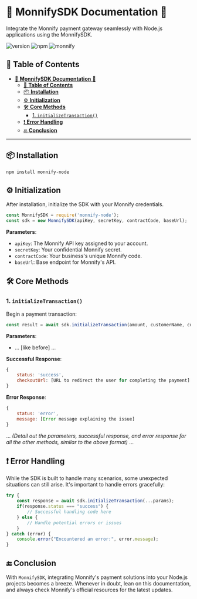 # 🚀 **MonnifySDK Documentation** 📖

Integrate the Monnify payment gateway seamlessly with Node.js applications using the MonnifySDK.

![version](https://img.shields.io/badge/version-1.0.1-green)
![npm](https://img.shields.io/badge/npm-compatible-brightgreen)
![monnify](https://img.shields.io/badge/monnify-supported-blue)

## 📌 **Table of Contents**

- [🚀 **MonnifySDK Documentation** 📖](#-monnifysdk-documentation-)
  - [📌 **Table of Contents**](#-table-of-contents)
  - [📦 **Installation**](#-installation)
  - [⚙️ **Initialization**](#️-initialization)
  - [🛠️ **Core Methods**](#️-core-methods)
    - [1. `initializeTransaction()`](#1-initializetransaction)
  - [❗ **Error Handling**](#-error-handling)
  - [🔚 **Conclusion**](#-conclusion)

---

## 📦 **Installation**

```bash
npm install monnify-node
```

## ⚙️ **Initialization**

After installation, initialize the SDK with your Monnify credentials.

```javascript
const MonnifySDK = require('monnify-node');
const sdk = new MonnifySDK(apiKey, secretKey, contractCode, baseUrl);
```

**Parameters**:

- `apiKey`: The Monnify API key assigned to your account.
- `secretKey`: Your confidential Monnify secret.
- `contractCode`: Your business's unique Monnify code.
- `baseUrl`: Base endpoint for Monnify's API.

## 🛠️ **Core Methods**

### 1. `initializeTransaction()`

Begin a payment transaction:

```javascript
const result = await sdk.initializeTransaction(amount, customerName, customerEmail, paymentDescription, merchantUrl, currencyCode);
```

**Parameters**:

- ... [like before] ...

**Successful Response**:

```javascript
{
    status: 'success',
    checkoutUrl: [URL to redirect the user for completing the payment]
}
```

**Error Response**:

```javascript
{
    status: 'error',
    message: [Error message explaining the issue]
}
```

... *(Detail out the parameters, successful response, and error response for all the other methods, similar to the above format)* ...

## ❗ **Error Handling**

While the SDK is built to handle many scenarios, some unexpected situations can still arise. It's important to handle errors gracefully:

```javascript
try {
    const response = await sdk.initializeTransaction(...params);
    if(response.status === "success") {
        // Successful handling code here
    } else {
        // Handle potential errors or issues
    }
} catch (error) {
    console.error("Encountered an error:", error.message);
}
```

## 🔚 **Conclusion**

With `MonnifySDK`, integrating Monnify's payment solutions into your Node.js projects becomes a breeze. Whenever in doubt, lean on this documentation, and always check Monnify's official resources for the latest updates.
